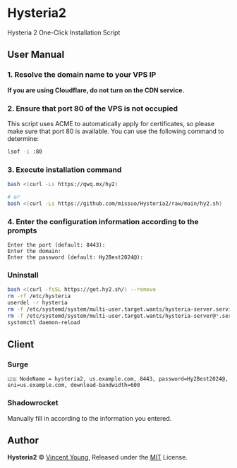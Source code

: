# Hysteria2
Hysteria 2 One-Click Installation Script

## User Manual
### 1. Resolve the domain name to your VPS IP
**If you are using Cloudflare, do not turn on the CDN service.**

### 2. Ensure that port 80 of the VPS is not occupied
This script uses ACME to automatically apply for certificates, so please make sure that port 80 is available. You can use the following command to determine: 
```bash
lsof -i :80
```

### 3. Execute installation command
```bash
bash <(curl -Ls https://qwq.mx/hy2)
```

```bash
# or
bash <(curl -Ls https://github.com/missuo/Hysteria2/raw/main/hy2.sh)
```

### 4. Enter the configuration information according to the prompts
```
Enter the port (default: 8443): 
Enter the domain: 
Enter the password (default: Hy2Best2024@):
```

### Uninstall
```bash
bash <(curl -fsSL https://get.hy2.sh/) --remove
rm -rf /etc/hysteria
userdel -r hysteria
rm -f /etc/systemd/system/multi-user.target.wants/hysteria-server.service
rm -f /etc/systemd/system/multi-user.target.wants/hysteria-server@*.service
systemctl daemon-reload
```

## Client
### Surge
```
🇺🇸 NodeName = hysteria2, us.example.com, 8443, password=Hy2Best2024@, sni=us.example.com, download-bandwidth=600
```
### Shadowrocket
Manually fill in according to the information you entered.

## Author
**Hysteria2** © [Vincent Young](https://github.com/missuo), Released under the [MIT](./LICENSE) License.<br>
